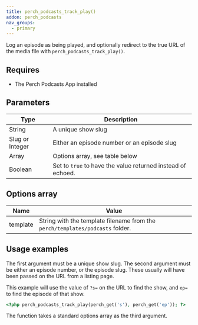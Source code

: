 ```yaml
---
title: perch_podcasts_track_play()
addon: perch_podcasts
nav_groups:
  - primary
---
```


Log an episode as being played, and optionally redirect to the true URL of the media file with `perch_podcasts_track_play()`.

## Requires

- The Perch Podcasts App installed

## Parameters

| Type | Description |
|-|-|
| String | A unique show slug |
| Slug or Integer | Either an episode number or an episode slug |
| Array   | Options array, see table below |
| Boolean | Set to `true` to have the value returned instead of echoed. |


## Options array

|Name|Value|
|-|-|
|template|String with the template filename from the `perch/templates/podcasts` folder.|

## Usage examples


The first argument must be a unique show slug. The second argument must be either an episode number, or the episode slug. These usually will have been passed on the URL from a listing page.

This example will use the value of `?s=` on the URL to find the show, and `ep=` to find the episode of that show.

```php
<?php perch_podcasts_track_play(perch_get('s'), perch_get('ep')); ?>
```

The function takes a standard options array as the third argument.
